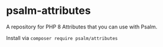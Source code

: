 # psalm-attributes

A repository for PHP 8 Attributes that you can use with Psalm.

Install via `composer require psalm/attributes`

